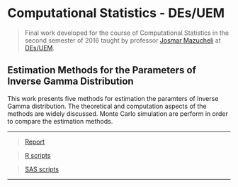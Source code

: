# Computational Statistics - DEs/UEM #
  
  > Final work developed for the course of Computational Statistics in the second semester of 2016
  taught by professor [Josmar Mazucheli](http://buscatextual.cnpq.br/buscatextual/visualizacv.do?metodo=apresentar&id=K4799931Y7) 
  at [DEs/UEM](http://www.des.uem.br/).

## Estimation Methods for the Parameters of Inverse Gamma Distribution 

This work presents five methods for estimation the paramters of Inverse Gamma distribution. 
The theoretical and computation aspects of the methods are widely discussed. 
Monte Carlo simulation are perform in order to compare the estimation methods. 


***
> [Report](https://github.com/AndrMenezes/cs2016/raw/master/report.pdf)

> [R scripts](https://github.com/AndrMenezes/cs2016/blob/master/R)

> [SAS scripts](https://github.com/AndrMenezes/cs2016/blob/master/SAS)
***
